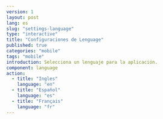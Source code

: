 ```yaml
---
version: 1
layout: post
lang: es
slug: "settings-language"
type: "interactive"
title: "Configuraciones de Lenguage"
published: true
categories: "mobile"
tags: "mobile"
introduction: Selecciona un lenguaje para la aplicación.
component: language
action:
  - title: "Ingles"
    language: "en"
  - title: "Español"
    language: "es"
  - title: "Français"
    language: "fr"
---
```

